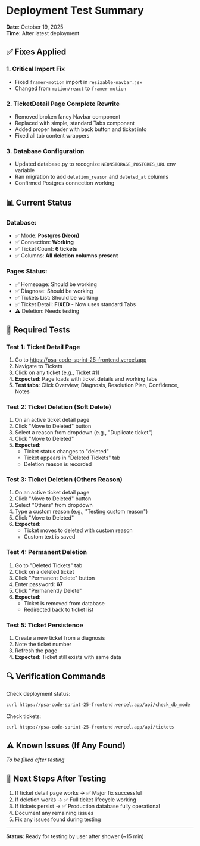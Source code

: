 # Deployment Test Summary
**Date**: October 19, 2025  
**Time**: After latest deployment

## ✅ Fixes Applied

### 1. **Critical Import Fix** 
- Fixed `framer-motion` import in `resizable-navbar.jsx`
- Changed from `motion/react` to `framer-motion`

### 2. **TicketDetail Page Complete Rewrite**
- Removed broken fancy Navbar component
- Replaced with simple, standard Tabs component
- Added proper header with back button and ticket info
- Fixed all tab content wrappers

### 3. **Database Configuration**
- Updated database.py to recognize `NEONSTORAGE_POSTGRES_URL` env variable
- Ran migration to add `deletion_reason` and `deleted_at` columns
- Confirmed Postgres connection working

## 📊 Current Status

### Database:
- ✅ Mode: **Postgres (Neon)**
- ✅ Connection: **Working**
- ✅ Ticket Count: **6 tickets**
- ✅ Columns: **All deletion columns present**

### Pages Status:
- ✅ Homepage: Should be working
- ✅ Diagnose: Should be working  
- ✅ Tickets List: Should be working
- ✅ Ticket Detail: **FIXED** - Now uses standard Tabs
- ⚠️  Deletion: Needs testing

## 🧪 Required Tests

### Test 1: Ticket Detail Page
1. Go to https://psa-code-sprint-25-frontend.vercel.app
2. Navigate to Tickets
3. Click on any ticket (e.g., Ticket #1)
4. **Expected**: Page loads with ticket details and working tabs
5. **Test tabs**: Click Overview, Diagnosis, Resolution Plan, Confidence, Notes

### Test 2: Ticket Deletion (Soft Delete)
1. On an active ticket detail page
2. Click "Move to Deleted" button
3. Select a reason from dropdown (e.g., "Duplicate ticket")
4. Click "Move to Deleted"
5. **Expected**: 
   - Ticket status changes to "deleted"
   - Ticket appears in "Deleted Tickets" tab
   - Deletion reason is recorded

### Test 3: Ticket Deletion (Others Reason)
1. On an active ticket detail page
2. Click "Move to Deleted" button
3. Select "Others" from dropdown
4. Type a custom reason (e.g., "Testing custom reason")
5. Click "Move to Deleted"
6. **Expected**: 
   - Ticket moves to deleted with custom reason
   - Custom text is saved

### Test 4: Permanent Deletion
1. Go to "Deleted Tickets" tab
2. Click on a deleted ticket
3. Click "Permanent Delete" button
4. Enter password: **67**
5. Click "Permanently Delete"
6. **Expected**: 
   - Ticket is removed from database
   - Redirected back to ticket list

### Test 5: Ticket Persistence
1. Create a new ticket from a diagnosis
2. Note the ticket number
3. Refresh the page
4. **Expected**: Ticket still exists with same data

## 🔍 Verification Commands

Check deployment status:
```bash
curl https://psa-code-sprint-25-frontend.vercel.app/api/check_db_mode
```

Check tickets:
```bash
curl https://psa-code-sprint-25-frontend.vercel.app/api/tickets
```

## ⚠️ Known Issues (If Any Found)

_To be filled after testing_

## 📝 Next Steps After Testing

1. If ticket detail page works → ✅ Major fix successful
2. If deletion works → ✅ Full ticket lifecycle working
3. If tickets persist → ✅ Production database fully operational
4. Document any remaining issues
5. Fix any issues found during testing

---

**Status**: Ready for testing by user after shower (~15 min)

